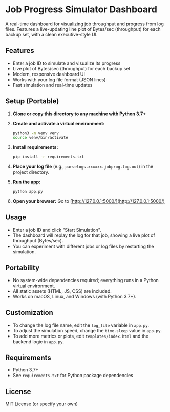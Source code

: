 # Job Progress Simulator Dashboard

A real-time dashboard for visualizing job throughput and progress from log files. Features a live-updating line plot of Bytes/sec (throughput) for each backup set, with a clean executive-style UI.

## Features
- Enter a job ID to simulate and visualize its progress
- Live plot of Bytes/sec (throughput) for each backup set
- Modern, responsive dashboard UI
- Works with your log file format (JSON lines)
- Fast simulation and real-time updates

## Setup (Portable)

1. **Clone or copy this directory to any machine with Python 3.7+**

2. **Create and activate a virtual environment:**
   ```bash
   python3 -m venv venv
   source venv/bin/activate
   ```

3. **Install requirements:**
   ```bash
   pip install -r requirements.txt
   ```

4. **Place your log file** (e.g., `parselogs.xxxxxx.jobprog.log.out`) in the project directory.

5. **Run the app:**
   ```bash
   python app.py
   ```

6. **Open your browser:**
   Go to [http://127.0.0.1:5000/](http://127.0.0.1:5000/)

## Usage
- Enter a job ID and click "Start Simulation".
- The dashboard will replay the log for that job, showing a live plot of throughput (Bytes/sec).
- You can experiment with different jobs or log files by restarting the simulation.

## Portability
- No system-wide dependencies required; everything runs in a Python virtual environment.
- All static assets (HTML, JS, CSS) are included.
- Works on macOS, Linux, and Windows (with Python 3.7+).

## Customization
- To change the log file name, edit the `log_file` variable in `app.py`.
- To adjust the simulation speed, change the `time.sleep` value in `app.py`.
- To add more metrics or plots, edit `templates/index.html` and the backend logic in `app.py`.

## Requirements
- Python 3.7+
- See `requirements.txt` for Python package dependencies

## License
MIT License (or specify your own) 